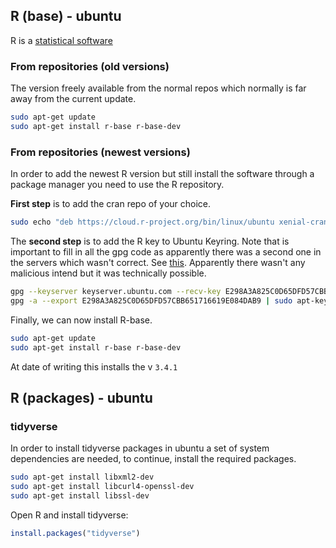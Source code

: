 ## R (base) - ubuntu

R is a [statistical software](https://www.r-project.org/)

### From repositories (old versions)

The version freely available from the normal repos which normally is far away
from the current update.

```bash
sudo apt-get update
sudo apt-get install r-base r-base-dev
```

### From repositories (newest versions)

In order to add the newest R version but still install the software
through a package manager you need to use the R repository.

**First step** is to
add the cran repo of your choice.

```bash
sudo echo "deb https://cloud.r-project.org/bin/linux/ubuntu xenial-cran40/" | sudo tee -a /etc/apt/sources.list
```

The **second step** is to add the R key to Ubuntu Keyring. Note that is important to
fill in all the gpg code as apparently
there was a second one in the servers
which wasn't correct. See
[this](https://rubuntu.netlify.app/post/changes-to-cran-ubuntu-webpage-regarding-apt-secure-key/).
Apparently there wasn't any malicious intend but it was technically possible.

```bash
gpg --keyserver keyserver.ubuntu.com --recv-key E298A3A825C0D65DFD57CBB651716619E084DAB9
gpg -a --export E298A3A825C0D65DFD57CBB651716619E084DAB9 | sudo apt-key add -
```

Finally, we can now install R-base.

```bash
sudo apt-get update
sudo apt-get install r-base r-base-dev
```

At date of writing this installs the v `3.4.1`

## R (packages) - ubuntu

### tidyverse

In order to install tidyverse packages in ubuntu a set of system dependencies
are needed, to continue, install the required packages.

```bash
sudo apt-get install libxml2-dev
sudo apt-get install libcurl4-openssl-dev
sudo apt-get install libssl-dev
```

Open R and install tidyverse:

```R
install.packages("tidyverse")
```
